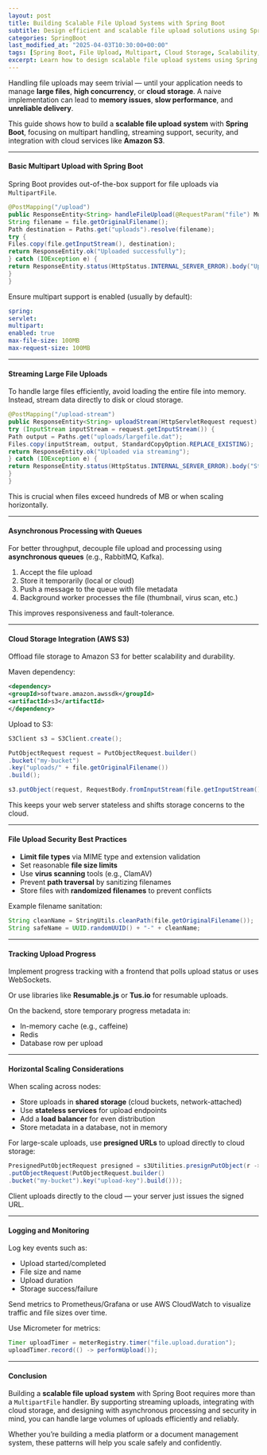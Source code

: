 ```yaml
---
layout: post
title: Building Scalable File Upload Systems with Spring Boot
subtitle: Design efficient and scalable file upload solutions using Spring Boot, multipart streaming, and cloud storage integration
categories: SpringBoot
last_modified_at: "2025-04-03T10:30:00+00:00"
tags: [Spring Boot, File Upload, Multipart, Cloud Storage, Scalability, AWS S3, REST API]
excerpt: Learn how to design scalable file upload systems using Spring Boot. Explore multipart handling, streaming uploads, storage strategies, and cloud integration to manage large files efficiently.
---
```

Handling file uploads may seem trivial — until your application needs to manage **large files**, **high concurrency**, or **cloud storage**. A naive implementation can lead to **memory issues**, **slow performance**, and **unreliable delivery**.

This guide shows how to build a **scalable file upload system** with **Spring Boot**, focusing on multipart handling, streaming support, security, and integration with cloud services like **Amazon S3**.

---

#### Basic Multipart Upload with Spring Boot

Spring Boot provides out-of-the-box support for file uploads via `MultipartFile`.

```java
@PostMapping("/upload")
public ResponseEntity<String> handleFileUpload(@RequestParam("file") MultipartFile file) {
String filename = file.getOriginalFilename();
Path destination = Paths.get("uploads").resolve(filename);
try {
Files.copy(file.getInputStream(), destination);
return ResponseEntity.ok("Uploaded successfully");
} catch (IOException e) {
return ResponseEntity.status(HttpStatus.INTERNAL_SERVER_ERROR).body("Upload failed");
}
}
```

Ensure multipart support is enabled (usually by default):

```yml
spring:
servlet:
multipart:
enabled: true
max-file-size: 100MB
max-request-size: 100MB
```

---

#### Streaming Large File Uploads

To handle large files efficiently, avoid loading the entire file into memory. Instead, stream data directly to disk or cloud storage.

```java
@PostMapping("/upload-stream")
public ResponseEntity<String> uploadStream(HttpServletRequest request) {
try (InputStream inputStream = request.getInputStream()) {
Path output = Paths.get("uploads/largefile.dat");
Files.copy(inputStream, output, StandardCopyOption.REPLACE_EXISTING);
return ResponseEntity.ok("Uploaded via streaming");
} catch (IOException e) {
return ResponseEntity.status(HttpStatus.INTERNAL_SERVER_ERROR).body("Streaming upload failed");
}
}
```

This is crucial when files exceed hundreds of MB or when scaling horizontally.

---

#### Asynchronous Processing with Queues

For better throughput, decouple file upload and processing using **asynchronous queues** (e.g., RabbitMQ, Kafka).

1. Accept the file upload
2. Store it temporarily (local or cloud)
3. Push a message to the queue with file metadata
4. Background worker processes the file (thumbnail, virus scan, etc.)

This improves responsiveness and fault-tolerance.

---

#### Cloud Storage Integration (AWS S3)

Offload file storage to Amazon S3 for better scalability and durability.

Maven dependency:

```xml
<dependency>
<groupId>software.amazon.awssdk</groupId>
<artifactId>s3</artifactId>
</dependency>
```

Upload to S3:

```java
S3Client s3 = S3Client.create();

PutObjectRequest request = PutObjectRequest.builder()
.bucket("my-bucket")
.key("uploads/" + file.getOriginalFilename())
.build();

s3.putObject(request, RequestBody.fromInputStream(file.getInputStream(), file.getSize()));
```

This keeps your web server stateless and shifts storage concerns to the cloud.

---

#### File Upload Security Best Practices

- **Limit file types** via MIME type and extension validation
- Set reasonable **file size limits**
- Use **virus scanning** tools (e.g., ClamAV)
- Prevent **path traversal** by sanitizing filenames
- Store files with **randomized filenames** to prevent conflicts

Example filename sanitation:

```java
String cleanName = StringUtils.cleanPath(file.getOriginalFilename());
String safeName = UUID.randomUUID() + "-" + cleanName;
```

---

#### Tracking Upload Progress

Implement progress tracking with a frontend that polls upload status or uses WebSockets.

Or use libraries like **Resumable.js** or **Tus.io** for resumable uploads.

On the backend, store temporary progress metadata in:
- In-memory cache (e.g., caffeine)
- Redis
- Database row per upload

---

#### Horizontal Scaling Considerations

When scaling across nodes:
- Store uploads in **shared storage** (cloud buckets, network-attached)
- Use **stateless services** for upload endpoints
- Add a **load balancer** for even distribution
- Store metadata in a database, not in memory

For large-scale uploads, use **presigned URLs** to upload directly to cloud storage:

```java
PresignedPutObjectRequest presigned = s3Utilities.presignPutObject(r -> r.signatureDuration(Duration.ofMinutes(10))
.putObjectRequest(PutObjectRequest.builder()
.bucket("my-bucket").key("upload-key").build()));
```

Client uploads directly to the cloud — your server just issues the signed URL.

---

#### Logging and Monitoring

Log key events such as:
- Upload started/completed
- File size and name
- Upload duration
- Storage success/failure

Send metrics to Prometheus/Grafana or use AWS CloudWatch to visualize traffic and file sizes over time.

Use Micrometer for metrics:

```java
Timer uploadTimer = meterRegistry.timer("file.upload.duration");
uploadTimer.record(() -> performUpload());
```

---

#### Conclusion

Building a **scalable file upload system** with Spring Boot requires more than a `MultipartFile` handler. By supporting streaming uploads, integrating with cloud storage, and designing with asynchronous processing and security in mind, you can handle large volumes of uploads efficiently and reliably.

Whether you’re building a media platform or a document management system, these patterns will help you scale safely and confidently.
